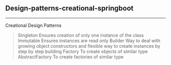 ## Design-patterns-creational-springboot
----------------------------------------

Creational Design Patterns
	
> Singleton
	Ensures creation of only one instance of the class
> Immutable
	Ensures instances are read only
> Builder
	Way to deal with growing object constructors and flexible way to create instances by step by step building
> Factory
	To create objects of similar type
> AbstractFactory
	To create factories of similar type
